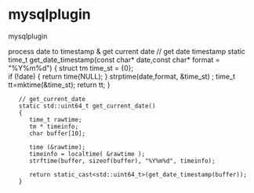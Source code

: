 # mysqlplugin
mysqlplugin
  
  process date to timestamp & get current date
  // get date timestamp
       static time_t get_date_timestamp(const char*  date,const char* format = "%Y%m%d") {
	  struct tm time_st = {0};  
	  if (!date) {
	      return time(NULL);
	  }
	  strptime(date,format, &time_st) ;
	  time_t tt=mktime(&time_st);
	  return tt;
      }
      
       // get_current_date
       static std::uint64_t get_current_date()
       {
          time_t rawtime;
          tm * timeinfo;
          char buffer[10];
     
          time (&rawtime);
          timeinfo = localtime( &rawtime );
          strftime(buffer, sizeof(buffer), "%Y%m%d", timeinfo);
         
          return static_cast<std::uint64_t>(get_date_timestamp(buffer));
       }
       
